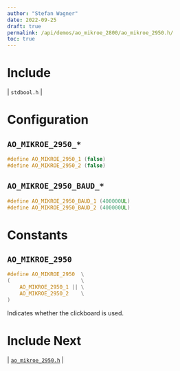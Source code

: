 ```yaml
---
author: "Stefan Wagner"
date: 2022-09-25
draft: true
permalink: /api/demos/ao_mikroe_2800/ao_mikroe_2950.h/
toc: true
---
```


# Include

| `stdbool.h` |

# Configuration

## `AO_MIKROE_2950_*`

```c
#define AO_MIKROE_2950_1 (false)
#define AO_MIKROE_2950_2 (false)
```

## `AO_MIKROE_2950_BAUD_*`

```c
#define AO_MIKROE_2950_BAUD_1 (400000UL)
#define AO_MIKROE_2950_BAUD_2 (400000UL)
```

# Constants

## `AO_MIKROE_2950`

```c
#define AO_MIKROE_2950  \
(                       \
    AO_MIKROE_2950_1 || \
    AO_MIKROE_2950_2    \
)
```

Indicates whether the clickboard is used.

# Include Next

| [`ao_mikroe_2950.h`](../ao_mikroe/ao_mikroe_2950.h.md) |
